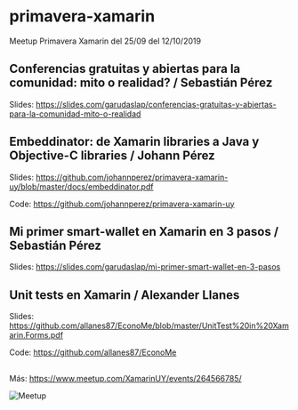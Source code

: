 # primavera-xamarin
Meetup Primavera Xamarin del 25/09 del 12/10/2019

## Conferencias gratuitas y abiertas para la comunidad: mito o realidad? / Sebastián Pérez

Slides: https://slides.com/garudaslap/conferencias-gratuitas-y-abiertas-para-la-comunidad-mito-o-realidad

## Embeddinator: de Xamarin libraries a Java y Objective-C libraries / Johann Pérez

Slides: https://github.com/johannperez/primavera-xamarin-uy/blob/master/docs/embeddinator.pdf

Code: https://github.com/johannperez/primavera-xamarin-uy

## Mi primer smart-wallet en Xamarin en 3 pasos / Sebastián Pérez

Slides: https://slides.com/garudaslap/mi-primer-smart-wallet-en-3-pasos

## Unit tests en Xamarin / Alexander Llanes

Slides: https://github.com/allanes87/EconoMe/blob/master/UnitTest%20in%20Xamarin.Forms.pdf

Code: https://github.com/allanes87/EconoMe

##

Más: https://www.meetup.com/XamarinUY/events/264566785/

![Meetup](https://secure.meetupstatic.com/photos/event/d/3/f/3/highres_485154259.jpeg)
